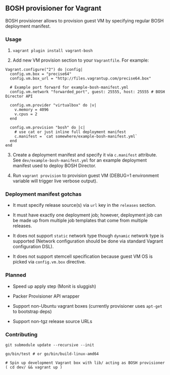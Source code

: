 ## BOSH provisioner for Vagrant

BOSH provisioner allows to provision guest VM by specifying regular BOSH deployment manifest.


### Usage

1. `vagrant plugin install vagrant-bosh`

2. Add new VM provision section to your `Vagrantfile`. For example:

```
Vagrant.configure("2") do |config|
  config.vm.box = "precise64"
  config.vm.box_url = "http://files.vagrantup.com/precise64.box"

  # Example port forward for example-bosh-manifest.yml
  config.vm.network "forwarded_port", guest: 25555, host: 25555 # BOSH Director API

  config.vm.provider "virtualbox" do |v|
    v.memory = 4096
    v.cpus = 2
  end

  config.vm.provision "bosh" do |c|
    # use cat or just inline full deployment manifest
    c.manifest = `cat somewhere/example-bosh-manifest.yml`
  end
end
```

3. Create a deployment manifest and specify it via `c.manifest` attribute.
   See `dev/example-bosh-manifest.yml` for an example deployment manifest used to deploy BOSH Director.

4. Run `vagrant provision` to provision guest VM
   (DEBUG=1 environment variable will trigger live verbose output).


### Deployment manifest gotchas

- It must specify release source(s) via `url` key in the `releases` section.

- It must have exactly one deployment job; however, deployment job
  can be made up from multiple job templates that come from multiple releases.

- It does not support `static` network type though `dynamic` network type is supported
  (Network configuration should be done via standard Vagrant configuration DSL).

- It does not support stemcell specification because guest VM OS is picked via `config.vm.box` directive.


### Planned

- Speed up apply step (Monit is sluggish)

- Packer Provisioner API wrapper

- Support non-Ubuntu vagrant boxes (currently provisioner uses `apt-get` to bootstrap deps)

- Support non-tgz release source URLs


### Contributing

```
git submodule update --recursive --init

go/bin/test # or go/bin/build-linux-amd64

# Spin up development Vagrant box with lib/ acting as BOSH provisioner
( cd dev/ && vagrant up )
```
